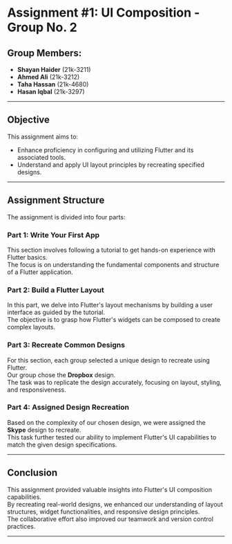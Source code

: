 # Assignment #1: UI Composition - Group No. 2

## Group Members:
- **Shayan Haider** (21k-3211)
- **Ahmed Ali** (21k-3212)
- **Taha Hassan** (21k-4680)
- **Hasan Iqbal** (21k-3297)

----

## Objective

This assignment aims to:

- Enhance proficiency in configuring and utilizing Flutter and its associated tools.
- Understand and apply UI layout principles by recreating specified designs.

---

## Assignment Structure

The assignment is divided into four parts:

### Part 1: Write Your First App
This section involves following a tutorial to get hands-on experience with Flutter basics.  
The focus is on understanding the fundamental components and structure of a Flutter application.

### Part 2: Build a Flutter Layout
In this part, we delve into Flutter's layout mechanisms by building a user interface as guided by the tutorial.  
The objective is to grasp how Flutter's widgets can be composed to create complex layouts.

### Part 3: Recreate Common Designs
For this section, each group selected a unique design to recreate using Flutter.  
Our group chose the **Dropbox** design.  
The task was to replicate the design accurately, focusing on layout, styling, and responsiveness.

### Part 4: Assigned Design Recreation
Based on the complexity of our chosen design, we were assigned the **Skype** design to recreate.  
This task further tested our ability to implement Flutter's UI capabilities to match the given design specifications.

---

## Conclusion

This assignment provided valuable insights into Flutter's UI composition capabilities.  
By recreating real-world designs, we enhanced our understanding of layout structures, widget functionalities, and responsive design principles.  
The collaborative effort also improved our teamwork and version control practices.

---
